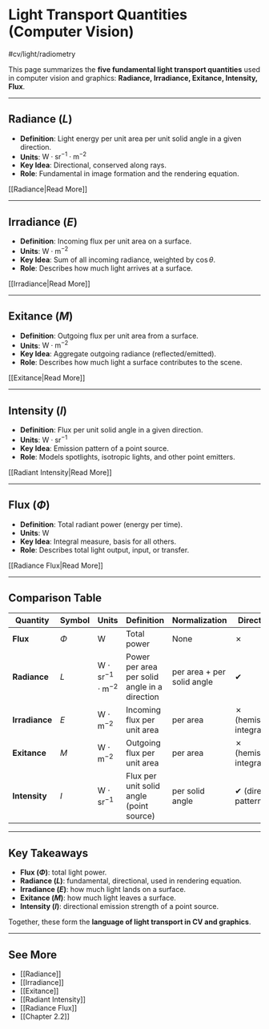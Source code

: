 # Light Transport Quantities (Computer Vision)
#cv/light/radiometry

This page summarizes the **five fundamental light transport quantities** used in computer vision and graphics: **Radiance, Irradiance, Exitance, Intensity, Flux**.

---
## Radiance ($L$)
- **Definition**: Light energy per unit area per unit solid angle in a given direction.  
- **Units**: $\text{W} \cdot \text{sr}^{-1} \cdot \text{m}^{-2}$  
- **Key Idea**: Directional, conserved along rays.  
- **Role**: Fundamental in image formation and the rendering equation.  

[[Radiance|Read More]]

---
## Irradiance ($E$)
- **Definition**: Incoming flux per unit area on a surface.  
- **Units**: $\text{W} \cdot \text{m}^{-2}$  
- **Key Idea**: Sum of all incoming radiance, weighted by $\cos\theta$.  
- **Role**: Describes how much light arrives at a surface.  

[[Irradiance|Read More]]

---
## Exitance ($M$)
- **Definition**: Outgoing flux per unit area from a surface.  
- **Units**: $\text{W} \cdot \text{m}^{-2}$  
- **Key Idea**: Aggregate outgoing radiance (reflected/emitted).  
- **Role**: Describes how much light a surface contributes to the scene.  

[[Exitance|Read More]]

---
## Intensity ($I$)
- **Definition**: Flux per unit solid angle in a given direction.  
- **Units**: $\text{W} \cdot \text{sr}^{-1}$  
- **Key Idea**: Emission pattern of a point source.  
- **Role**: Models spotlights, isotropic lights, and other point emitters.  

[[Radiant Intensity|Read More]]

---
## Flux ($\Phi$)
- **Definition**: Total radiant power (energy per time).  
- **Units**: $\text{W}$  
- **Key Idea**: Integral measure, basis for all others.  
- **Role**: Describes total light output, input, or transfer.  

[[Radiance Flux|Read More]]

---
## Comparison Table

| Quantity       | Symbol | Units                                               | Definition                                    | Normalization              | Directional?              |
| -------------- | ------ | --------------------------------------------------- | --------------------------------------------- | -------------------------- | ------------------------- |
| **Flux**       | $\Phi$ | W                                                   | Total power                                   | None                       | ✗                         |
| **Radiance**   | $L$    | $\text{W} \cdot \text{sr}^{-1} \cdot \text{m}^{-2}$ | Power per area per solid angle in a direction | per area + per solid angle | ✔                         |
| **Irradiance** | $E$    | $\text{W} \cdot \text{m}^{-2}$                      | Incoming flux per unit area                   | per area                   | ✗ (hemisphere-integrated) |
| **Exitance**   | $M$    | $\text{W} \cdot \text{m}^{-2}$                      | Outgoing flux per unit area                   | per area                   | ✗ (hemisphere-integrated) |
| **Intensity**  | $I$    | $\text{W} \cdot \text{sr}^{-1}$                     | Flux per unit solid angle (point source)      | per solid angle            | ✔ (directional pattern)   |

---
## Key Takeaways
- **Flux ($\Phi$)**: total light power.  
- **Radiance ($L$)**: fundamental, directional, used in rendering equation.  
- **Irradiance ($E$)**: how much light lands on a surface.  
- **Exitance ($M$)**: how much light leaves a surface.  
- **Intensity ($I$)**: directional emission strength of a point source.  

Together, these form the **language of light transport in CV and graphics**.

--- 
## See More
- [[Radiance]]
- [[Irradiance]]
- [[Exitance]]
- [[Radiant Intensity]]
- [[Radiance Flux]]
- [[Chapter 2.2]]